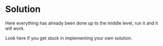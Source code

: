 # Solution

Here everything has already been done up to the middle level, run it and it will work.

Look here if you get stuck in implementing your own solution.